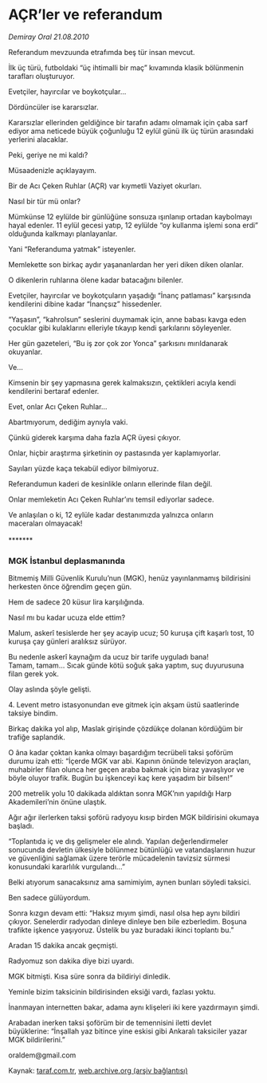 # AÇR’ler ve referandum

*Demiray Oral 21.08.2010*

<div class="yazi"><p>Referandum mevzuunda etrafımda beş tür insan mevcut.</p>
<p>İlk üç türü, futboldaki “üç ihtimalli bir maç” kıvamında klasik bölünmenin tarafları oluşturuyor.</p>
<p>Evetçiler, hayırcılar ve boykotçular...</p>
<p>Dördüncüler ise kararsızlar.</p>
<p>Kararsızlar ellerinden geldiğince bir tarafın adamı olmamak için çaba sarf ediyor ama neticede büyük çoğunluğu 12 eylül günü ilk üç türün arasındaki yerlerini alacaklar.</p>
<p>Peki, geriye ne mi kaldı?</p>
<p>Müsaadenizle açıklayayım.</p>
<p>Bir de Acı Çeken Ruhlar (AÇR) var kıymetli Vaziyet okurları.</p>
<p>Nasıl bir tür mü onlar?</p>
<p>Mümkünse 12 eylülde bir günlüğüne sonsuza ışınlanıp ortadan kaybolmayı hayal edenler. 11 eylül gecesi yatıp, 12 eylülde “oy kullanma işlemi sona erdi” olduğunda kalkmayı planlayanlar.</p>
<p>Yani “Referanduma yatmak” isteyenler.</p>
<p>Memlekette son birkaç aydır yaşananlardan her yeri diken diken olanlar.</p>
<p>O dikenlerin ruhlarına ölene kadar batacağını bilenler.</p>
<p>Evetçiler, hayırcılar ve boykotçuların yaşadığı “İnanç patlaması” karşısında kendilerini dibine kadar “İnançsız” hissedenler.</p>
<p>“Yaşasın”, “kahrolsun” seslerini duymamak için, anne babası kavga eden çocuklar gibi kulaklarını elleriyle tıkayıp kendi şarkılarını söyleyenler.</p>
<p>Her gün gazeteleri, “Bu iş zor çok zor Yonca” şarkısını mırıldanarak okuyanlar. </p>
<p>Ve...</p>
<p>Kimsenin bir şey yapmasına gerek kalmaksızın, çektikleri acıyla kendi kendilerini bertaraf edenler.</p>
<p>Evet, onlar Acı Çeken Ruhlar...</p>
<p>Abartmıyorum, dediğim aynıyla vaki.</p>
<p>Çünkü giderek karşıma daha fazla AÇR üyesi çıkıyor.</p>
<p>Onlar, hiçbir araştırma şirketinin oy pastasında yer kaplamıyorlar.</p>
<p>Sayıları yüzde kaça tekabül ediyor bilmiyoruz.</p>
<p>Referandumun kaderi de kesinlikle onların ellerinde filan değil.</p>
<p>Onlar memleketin Acı Çeken Ruhlar’ını temsil ediyorlar sadece.</p>
<p>Ve anlaşılan o ki, 12 eylüle kadar destanımızda yalnızca onların <br/>maceraları olmayacak!<br/><br/>*******</p>
<h3>MGK İstanbul deplasmanında</h3>
<p>Bitmemiş Milli Güvenlik Kurulu’nun (MGK), henüz yayınlanmamış bildirisini herkesten önce öğrendim geçen gün.</p>
<p>Hem de sadece 20 küsur lira karşılığında.</p>
<p>Nasıl mı bu kadar ucuza elde ettim?</p>
<p>Malum, askerî tesislerde her şey acayip ucuz; 50 kuruşa çift kaşarlı tost, 10 kuruşa çay günleri aralıksız sürüyor.</p>
<p>Bu nedenle askerî kaynağım da ucuz bir tarife uyguladı bana!<br/>Tamam, tamam... Sıcak günde kötü soğuk şaka yaptım, suç duyurusuna filan gerek yok.</p>
<p>Olay aslında şöyle gelişti.</p>
<p>4. Levent metro istasyonundan eve gitmek için akşam üstü saatlerinde taksiye bindim.</p>
<p>Birkaç dakika yol alıp, Maslak girişinde çözdükçe dolanan kördüğüm bir trafiğe saplandık.</p>
<p>O âna kadar çoktan kanka olmayı başardığım tecrübeli taksi şoförüm durumu izah etti: “İçerde MGK var abi. Kapının önünde televizyon araçları, muhabirler filan olunca her geçen araba bakmak için biraz yavaşlıyor ve böyle oluyor trafik. Bugün bu işkenceyi kaç kere yaşadım bir bilsen!”</p>
<p>200 metrelik yolu 10 dakikada aldıktan sonra MGK’nın yapıldığı Harp Akademileri’nin önüne ulaştık.</p>
<p>Ağır ağır ilerlerken taksi şoförü radyoyu kısıp birden MGK bildirisini okumaya başladı.</p>
<p>“Toplantıda iç ve dış gelişmeler ele alındı. Yapılan değerlendirmeler sonucunda devletin ülkesiyle bölünmez bütünlüğü ve vatandaşlarının huzur ve güvenliğini sağlamak üzere terörle mücadelenin tavizsiz sürmesi konusundaki kararlılık vurgulandı...”</p>
<p>Belki atıyorum sanacaksınız ama samimiyim, aynen bunları söyledi taksici.</p>
<p>Ben sadece gülüyordum.</p>
<p>Sonra kızgın devam etti: “Haksız mıyım şimdi, nasıl olsa hep aynı bildiri çıkıyor. Senelerdir radyodan dinleye dinleye ben bile ezberledim. Boşuna trafikte işkence yaşıyoruz. Üstelik bu yaz buradaki ikinci toplantı bu.”</p>
<p>Aradan 15 dakika ancak geçmişti.</p>
<p>Radyomuz son dakika diye bizi uyardı.</p>
<p>MGK bitmişti. Kısa süre sonra da bildiriyi dinledik.</p>
<p>Yeminle bizim taksicinin bildirisinden eksiği vardı, fazlası yoktu. </p>
<p>İnanmayan internetten bakar, adama aynı klişeleri iki kere yazdırmayın şimdi.</p>
<p>Arabadan inerken taksi şoförüm bir de temennisini iletti devlet <br/>büyüklerine: “İnşallah yaz bitince yine eskisi gibi Ankaralı taksiciler yazar MGK bildirilerini.”</p>
<p>oraldem@gmail.com</p>
</div>

Kaynak: [taraf.com.tr](http://www.taraf.com.tr:80/demiray-oral/makale-acr-ler-ve-referandum.htm), [web.archive.org (arşiv bağlantısı)](http://web.archive.org/web/20100824095727/http://www.taraf.com.tr:80/demiray-oral/makale-acr-ler-ve-referandum.htm)
